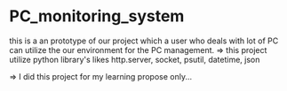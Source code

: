 # PC_monitoring_system
this is a an prototype of our project which a user who deals with lot of PC can utilize the our environment for the PC management.
=> this project utilize python library's likes http.server, socket, psutil, datetime, json

=> I did this project for my learning propose only...
